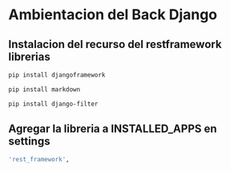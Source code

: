 # Ambientacion del Back Django

## Instalacion del recurso del restframework librerias
```bash
pip install djangoframework
```
```bash
pip install markdown
```
```bash
pip install django-filter
```


## Agregar la libreria a INSTALLED_APPS en settings
```bash
'rest_framework',
```